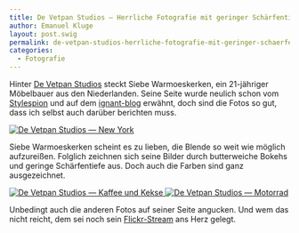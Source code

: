 ```yaml
---
title: De Vetpan Studios — Herrliche Fotografie mit geringer Schärfentiefe
author: Emanuel Kluge
layout: post.swig
permalink: de-vetpan-studios-herrliche-fotografie-mit-geringer-schaerfentiefe/
categories:
  - Fotografie
---
```


Hinter [De Vetpan Studios][devetpan] steckt Siebe Warmoeskerken, ein 21-jähriger Möbelbauer aus den Niederlanden. Seine Seite wurde neulich schon vom [Stylespion][stylespion] und auf dem [ignant-blog][ignant] erwähnt, doch sind die Fotos so gut, dass ich selbst auch darüber berichten muss.

<a href="http://www.flickr.com/photos/swarmoeskerken/3643252591/">
  <noscript data-src="/wp-content/uploads/2009/09/de-vetpan-studios\_-\_new-york.jpg" data-alt="De Vetpan Studios &mdash; New York">
<img src="/wp-content/uploads/2009/09/de-vetpan-studios\_-\_new-york.jpg" alt="De Vetpan Studios &mdash; New York">
</noscript>
</a>

Siebe Warmoeskerken scheint es zu lieben, die Blende so weit wie möglich aufzureißen. Folglich zeichnen sich seine Bilder durch butterweiche Bokehs und geringe Schärfentiefe aus. Doch auch die Farben sind ganz ausgezeichnet.

<a href="http://www.flickr.com/photos/swarmoeskerken/3395274990/">
  <noscript data-src="/wp-content/uploads/2009/09/de-vetpan-studios\_-\_kaffee-und-kekse.jpg" data-alt="De Vetpan Studios &mdash; Kaffee und Kekse">
<img src="/wp-content/uploads/2009/09/de-vetpan-studios\_-\_kaffee-und-kekse.jpg" alt="De Vetpan Studios &mdash; Kaffee und Kekse">
</noscript>
</a>

<a href="http://www.flickr.com/photos/swarmoeskerken/3933280471/">
  <noscript data-src="/wp-content/uploads/2009/09/de-vetpan-studios\_-\_motorrad.jpg" data-alt="De Vetpan Studios &mdash; Motorrad">
<img src="/wp-content/uploads/2009/09/de-vetpan-studios\_-\_motorrad.jpg" alt="De Vetpan Studios &mdash; Motorrad">
</noscript>
</a>

Unbedingt auch die anderen Fotos auf seiner Seite angucken. Und wem das nicht reicht, dem sei noch sein [Flickr-Stream][swarmoeskerken] ans Herz gelegt.

[devetpan]: http://www.devetpan.com/
[stylespion]: http://stylespion.de/warum-mich-siebe-warmoeskerkens-fotografieportfolio-gerade-32026-euro-gekostet-hat/4663/
[ignant]: http://www.ignant.de/2009/09/17/cookie-splash/
[swarmoeskerken]: http://www.flickr.com/photos/swarmoeskerken
